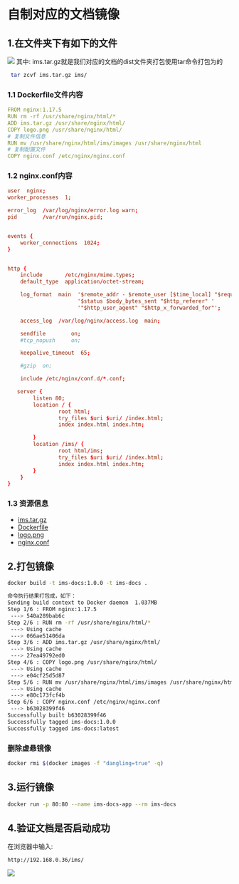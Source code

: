# 自制对应的文档镜像
## 1.在文件夹下有如下的文件
![](/images/minikube/6.png)
其中: ims.tar.gz就是我们对应的文档的dist文件夹打包使用tar命令打包为的
```sh
 tar zcvf ims.tar.gz ims/
```
### 1.1 Dockerfile文件内容
```yaml
FROM nginx:1.17.5
RUN rm -rf /usr/share/nginx/html/*
ADD ims.tar.gz /usr/share/nginx/html/
COPY logo.png /usr/share/nginx/html/
# 复制文件信息
RUN mv /usr/share/nginx/html/ims/images /usr/share/nginx/html
# 复制配置文件
COPY nginx.conf /etc/nginx/nginx.conf

```
### 1.2 nginx.conf内容
```conf
user  nginx;
worker_processes  1;

error_log  /var/log/nginx/error.log warn;
pid        /var/run/nginx.pid;


events {
    worker_connections  1024;
}


http {
    include       /etc/nginx/mime.types;
    default_type  application/octet-stream;

    log_format  main  '$remote_addr - $remote_user [$time_local] "$request" '
                      '$status $body_bytes_sent "$http_referer" '
                      '"$http_user_agent" "$http_x_forwarded_for"';

    access_log  /var/log/nginx/access.log  main;

    sendfile        on;
    #tcp_nopush     on;

    keepalive_timeout  65;

    #gzip  on;

    include /etc/nginx/conf.d/*.conf;

   server {
        listen 80;
        location / {
                root html;
                try_files $uri $uri/ /index.html;
                index index.html index.htm;

        }
        location /ims/ {
                root html/ims;
                try_files $uri $uri/ /index.html;
                index index.html index.htm;
        }
    }
}

```
### 1.3 资源信息

- [ims.tar.gz](/images/file/ims.tar.gz)
- [Dockerfile](/images/file/Dockerfile)
- [logo.png](/images/file/logo.png)
- [nginx.conf](/images/file/nginx.conf)

## 2.打包镜像
```sh
docker build -t ims-docs:1.0.0 -t ims-docs .

命令执行结果打包成，如下：
Sending build context to Docker daemon  1.037MB
Step 1/6 : FROM nginx:1.17.5
 ---> 540a289bab6c
Step 2/6 : RUN rm -rf /usr/share/nginx/html/*
 ---> Using cache
 ---> 066ae51406da
Step 3/6 : ADD ims.tar.gz /usr/share/nginx/html/
 ---> Using cache
 ---> 27ea49792ed0
Step 4/6 : COPY logo.png /usr/share/nginx/html/
 ---> Using cache
 ---> e04cf25d5d87
Step 5/6 : RUN mv /usr/share/nginx/html/ims/images /usr/share/nginx/html
 ---> Using cache
 ---> e80c173fcf4b
Step 6/6 : COPY nginx.conf /etc/nginx/nginx.conf
 ---> b63028399f46
Successfully built b63028399f46
Successfully tagged ims-docs:1.0.0
Successfully tagged ims-docs:latest

```
 ### 删除虚悬镜像
```sh
docker rmi $(docker images -f "dangling=true" -q)
```

## 3.运行镜像
```sh
docker run -p 80:80 --name ims-docs-app --rm ims-docs
```

## 4.验证文档是否启动成功
在浏览器中输入:
```
http://192.168.0.36/ims/
```
![](/images/minikube/7.png)
